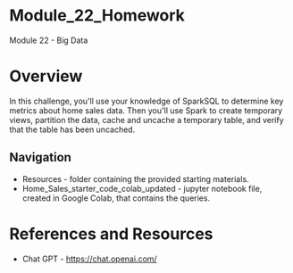 # Module_22_Homework
Module 22 - Big Data

# Overview
In this challenge, you'll use your knowledge of SparkSQL to determine key metrics about home sales data. Then you'll use Spark to create temporary views, partition the data, cache and uncache a temporary table, and verify that the table has been uncached.

## Navigation
* Resources - folder containing the provided starting materials. 
* Home_Sales_starter_code_colab_updated - jupyter notebook file, created in Google Colab, that contains the queries.

# References and Resources
* Chat GPT - https://chat.openai.com/
